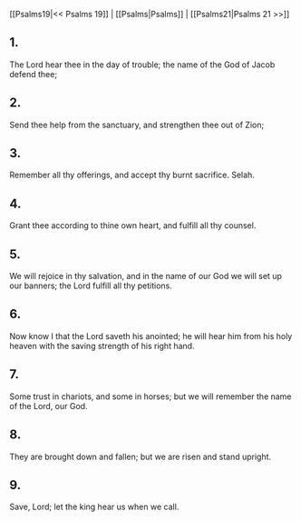 [[Psalms19|<< Psalms 19]] | [[Psalms|Psalms]] | [[Psalms21|Psalms 21 >>]]
## 1.
The Lord hear thee in the day of trouble; the name of the God of Jacob defend thee;
## 2.
Send thee help from the sanctuary, and strengthen thee out of Zion;
## 3.
Remember all thy offerings, and accept thy burnt sacrifice. Selah.
## 4.
Grant thee according to thine own heart, and fulfill all thy counsel.
## 5.
We will rejoice in thy salvation, and in the name of our God we will set up our banners; the Lord fulfill all thy petitions.
## 6.
Now know I that the Lord saveth his anointed; he will hear him from his holy heaven with the saving strength of his right hand.
## 7.
Some trust in chariots, and some in horses; but we will remember the name of the Lord, our God.
## 8.
They are brought down and fallen; but we are risen and stand upright.
## 9.
Save, Lord; let the king hear us when we call.

